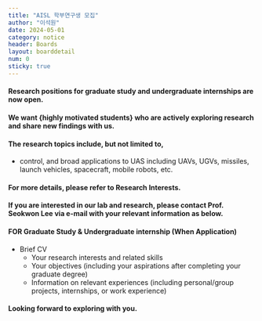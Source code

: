 ```yaml
---
title: "AISL 학부연구생 모집"
author: "이석원"
date: 2024-05-01
category: notice
header: Boards
layout: boarddetail
num: 0
sticky: true
---
```


#### Research positions for graduate study and undergraduate internships are now open. 

#### We want {highly motivated students} who are actively exploring research and share new findings with us.
#### The research topics include, but not limited to, 
* control, and broad applications to UAS including UAVs, UGVs, missiles, launch vehicles, spacecraft, mobile robots, etc. 

#### For more details, please refer to Research Interests.
#### If you are interested in our lab and research, please contact Prof. Seokwon Lee via e-mail with your relevant information as below.
#### FOR Graduate Study & Undergraduate internship (When Application)

* Brief CV
    - Your research interests and related skills
    - Your objectives (including your aspirations after completing your graduate degree)
    - Information on relevant experiences (including personal/group projects, internships, or work experience)

#### Looking forward to exploring with you.